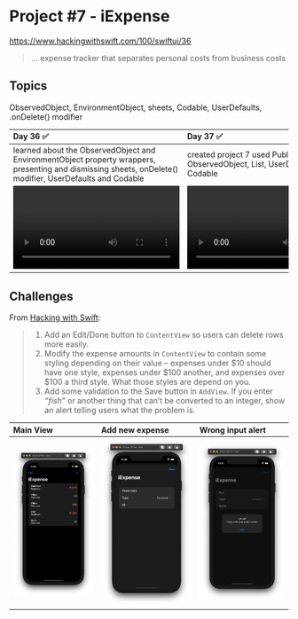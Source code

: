# Project #7 - iExpense

https://www.hackingwithswift.com/100/swiftui/36

> ... expense tracker that separates personal costs from business costs

## Topics
ObservedObject, EnvironmentObject, sheets, Codable, UserDefaults, .onDelete() modifier 

|Day 36 :white_check_mark: | Day 37 :white_check_mark: | Day 38 :white_check_mark: |
|:--|:--|:--|
| learned about the ObservedObject and EnvironmentObject property wrappers, presenting and dismissing sheets, onDelete() modifier, UserDefaults and Codable | created project 7 used Published, ObservedObject, List, UserDefaults and, Codable | completed the challenges for the project |
|![D36](Data/D36.mov)|![D37](https://user-images.githubusercontent.com/12801333/119211491-5fc10e80-ba80-11eb-9953-47ed7545fa40.mov)|![D38](https://user-images.githubusercontent.com/12801333/119212512-e547bd00-ba86-11eb-8ed6-d26e39650732.mov)|

## Challenges

From [Hacking with Swift](https://www.hackingwithswift.com/books/ios-swiftui/iexpense-wrap-up):
>1. Add an Edit/Done button to `ContentView` so users can delete rows more easily.
>2. Modify the expense amounts in `ContentView` to contain some styling depending on their value – expenses under $10 should have one style, expenses under $100 another, and expenses over $100 a third style. What those styles are depend on you.
>3. Add some validation to the Save button in `AddView`. If you enter *“fish”* or another thing that can’t be converted to an integer, show an alert telling users what the problem is.

| Main View | Add new expense | Wrong input alert |
|:--|:--|:--|
|![D38_init](Data/D38_INITIAL.png)|![D38_add](Data/D38_ADDVIEW.png)|![D38_alert](Data/D38_UPS.png)|
